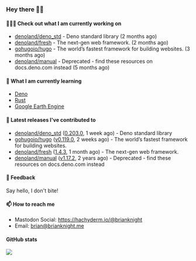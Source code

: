 ### Hey there 👋🏻

#### 👷🏻‍♂️ Check out what I am currently working on

- [denoland/deno_std](https://github.com/denoland/deno_std) - Deno standard library (2 months ago)
- [denoland/fresh](https://github.com/denoland/fresh) - The next-gen web framework. (2 months ago)
- [gohugoio/hugo](https://github.com/gohugoio/hugo) - The world’s fastest framework for building websites. (3 months ago)
- [denoland/manual](https://github.com/denoland/manual) - Deprecated - find these resources on docs.deno.com instead (5 months ago)

#### 🌱 What I am currently learning
- [Deno](https://deno.land/)
- [Rust](https://www.rust-lang.org/)
- [Google Earth Engine](https://earthengine.google.com/)

#### 🔭 Latest releases I've contributed to

- [denoland/deno_std](https://github.com/denoland/deno_std) ([0.203.0](https://github.com/denoland/deno_std/releases/tag/0.203.0), 1 week ago) - Deno standard library
- [gohugoio/hugo](https://github.com/gohugoio/hugo) ([v0.119.0](https://github.com/gohugoio/hugo/releases/tag/v0.119.0), 2 weeks ago) - The world’s fastest framework for building websites.
- [denoland/fresh](https://github.com/denoland/fresh) ([1.4.3](https://github.com/denoland/fresh/releases/tag/1.4.3), 1 month ago) - The next-gen web framework.
- [denoland/manual](https://github.com/denoland/manual) ([v1.17.2](https://github.com/denoland/manual/releases/tag/v1.17.2), 2 years ago) - Deprecated - find these resources on docs.deno.com instead

#### 💬 Feedback

Say hello, I don't bite!

#### 📫 How to reach me

- Mastodon Social: <a rel="me" href="https://hachyderm.io/@brianknight">https://hachyderm.io/@brianknight</a>
- Email: brian@brianknight.me

#### GitHub stats

![](https://github-profile-summary-cards.vercel.app/api/cards/profile-details?username=brianknight10&theme=github)